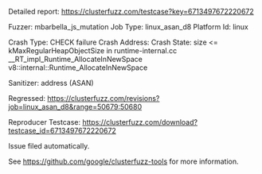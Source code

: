 Detailed report: https://clusterfuzz.com/testcase?key=6713497672220672

Fuzzer: mbarbella_js_mutation
Job Type: linux_asan_d8
Platform Id: linux

Crash Type: CHECK failure
Crash Address: 
Crash State:
  size <= kMaxRegularHeapObjectSize in runtime-internal.cc
  __RT_impl_Runtime_AllocateInNewSpace
  v8::internal::Runtime_AllocateInNewSpace
  
Sanitizer: address (ASAN)

Regressed: https://clusterfuzz.com/revisions?job=linux_asan_d8&range=50679:50680

Reproducer Testcase: https://clusterfuzz.com/download?testcase_id=6713497672220672

Issue filed automatically.

See https://github.com/google/clusterfuzz-tools for more information.